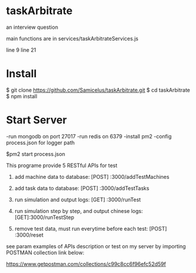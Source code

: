 # taskArbitrate
an interview question

main functions are in services/taskArbitrateServices.js

line 9 
line 21


# Install

$ git clone https://github.com/Samicelus/taskArbitrate.git
$ cd taskArbitrate
$ npm install

# Start Server

-run mongodb on port 27017
-run redis on 6379
-install pm2
-config process.json for logger path

$pm2 start process.json

This programe provide 5 RESTful APIs for test

1. add machine data to database:
[POST] <server ip>:3000/addTestMachines

2. add task data to database:
[POST] <server ip>:3000/addTestTasks

3. run simulation and output logs:
[GET] <server ip>:3000/runTest
  
4. run simulation step by step, and output chinese logs:
[GET]<server ip>:3000/runTestStep
  
5. remove test data, must run everytime before each test:
[POST] <server ip>:3000/reset
  
see param examples of APIs description or test on my server by importing POSTMAN collection link below:

https://www.getpostman.com/collections/c99c8cc6f96efc52d59f

